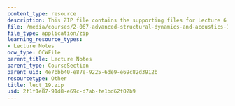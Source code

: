 ```yaml
---
content_type: resource
description: This ZIP file contains the supporting files for Lecture 6.
file: /media/courses/2-067-advanced-structural-dynamics-and-acoustics-13-811-spring-2004/2f1f1e8791d8e69cd7abfe1bd62f02b9_lect_19.zip
file_type: application/zip
learning_resource_types:
- Lecture Notes
ocw_type: OCWFile
parent_title: Lecture Notes
parent_type: CourseSection
parent_uid: 4e7bbb40-e87e-9225-6de9-e69c82d3912b
resourcetype: Other
title: lect_19.zip
uid: 2f1f1e87-91d8-e69c-d7ab-fe1bd62f02b9
---
```

